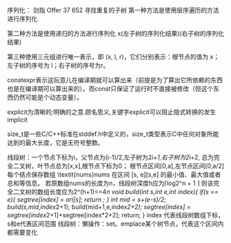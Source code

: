 序列化：
剑指 Offer 37         652 寻找重复的子树
第一种方法是使用层序遍历的方法进行序列化

第二种方法是使用递归的方法进行序列化
x(左子树的序列化结果)(右子树的序列化结果)

第三种使用三元组进行唯一表示，即 (x, l, r)，它们分别表示：根节点的值为 x；左子树的序号为 l；右子树的序号为r。

constexpr表示这玩意儿在编译期就可以算出来（前提是为了算出它所依赖的东西也是在编译期可以算出来的）。而const只保证了运行时不直接被修改（但这个东西仍然可能是个动态变量）。

explicit为清晰的;明确的之意.顾名思义,关键字explicit可以阻止隐式转换的发生
implicit

size_t是一些C/C++标准在stddef.h中定义的，size_t类型表示C中任何对象所能达到的最大长度，它是无符号整数。

线段树：一个节点下标为i，父节点为(i-1)/2,左子树为2*i+1,右子树为2*i+2,
总为完全二叉树，叶节点总为[x,x],根节点下标为0；
根节点区间[0,a],左节点区间[0,a/2]
每个结点保存数组 \textit{nums}nums 在区间 [s, e][s,e] 的最小值、最大值或者总和等信息。
若原数组nums的长度为n，线段树深度h应为⌈log2^n + 1 ⌉ 
则该完全二叉树的数组长度应为2^(h+1)<=4*n
    void build(int s,int e,int index){
        if(s == e){
            segtree[index] = ori[s];
            return ;
        }
        int mid = s+(e-s)/2;
        build(s,mid,index*2+1);
        build(mid+1,e,index*2+2);
        segtree[index] = segtree[index*2+1]+segtree[index*2+2];
        return;
    }
    index 代表线段树数组下标，s和e代表区间范围
线段树：懒操作：set。emplace某个树节点，代表这个区间内都需要变化